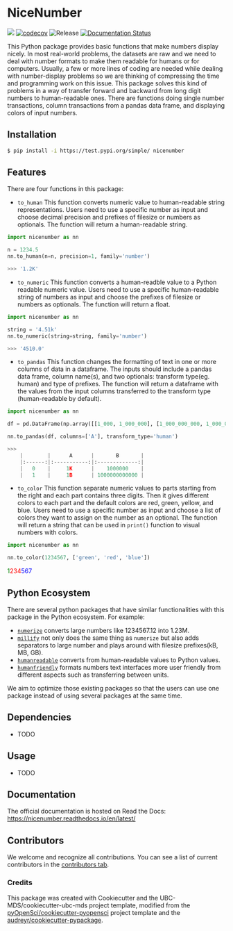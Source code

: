 # NiceNumber 

![](https://github.com/camharris22/nicenumber/workflows/build/badge.svg) [![codecov](https://codecov.io/gh/camharris22/nicenumber/branch/main/graph/badge.svg)](https://codecov.io/gh/camharris22/nicenumber) ![Release](https://github.com/camharris22/nicenumber/workflows/Release/badge.svg) [![Documentation Status](https://readthedocs.org/projects/nicenumber/badge/?version=latest)](https://nicenumber.readthedocs.io/en/latest/?badge=latest)

This Python package provides basic functions that make numbers display nicely. In most real-world problems, the datasets are raw and we need to deal with number formats to make them readable for humans or for computers. Usually, a few or more lines of coding are needed while dealing with number-display problems so we are thinking of compressing the time and programming work on this issue. This package solves this kind of problems in a way of transfer forward and backward from long digit numbers to human-readable ones. There are functions doing single number transactions, column transactions from a pandas data frame, and displaying colors of input numbers.  

## Installation

```bash
$ pip install -i https://test.pypi.org/simple/ nicenumber
```

## Features

There are four functions in this package:

- `to_human`
This function converts numeric value to human-readable string representations. Users need to use a specific number as input and choose decimal precision and prefixes of filesize or numbers as optionals. The function will return a human-readable string.

```python
import nicenumber as nn

n = 1234.5
nn.to_human(n=n, precision=1, family='number')

>>> '1.2K'
```

- `to_numeric`
This function converts a human-readble value to a Python readable numeric value. Users need to use a specific human-readable string of numbers as input and choose the prefixes of filesize or numbers as optionals. The function will return a float.

```python
import nicenumber as nn

string = '4.51k'
nn.to_numeric(string=string, family='number')

>>> '4510.0'
```

- `to_pandas`
This function changes the formatting of text in one or more columns of data in a dataframe. The inputs should include a pandas data frame, column name(s), and two optionals: transform type(eg. human) and type of prefixes. The function will return a dataframe with the values from the input columns transferred to the transform type (human-readable by default).

```python
import nicenumber as nn

df = pd.DataFrame(np.array([[1_000, 1_000_000], [1_000_000_000, 1_000_000_000_000]]), columns=['A', 'B'])

nn.to_pandas(df, columns=['A'], transform_type='human')

>>>
    |        |      A      |       B       |
    |:------:|:-----------:|:-------------:|
    |   0    |     1K      |    1000000    |
    |   1    |     1B      | 1000000000000 |
```

- `to_color`
This function separate numeric values to parts starting from the right and each part contains three digits. Then it gives different colors to each part and the default colors are red, green, yellow, and blue. Users need to use a specific number as input and choose a list of colors they want to assign on the number as an optional. The function will return a string that can be used in `print()` function to visual numbers with colors.

```python
import nicenumber as nn

nn.to_color(1234567, ['green', 'red', 'blue'])
```
<span style="color: green;">1</span><span style="color: red;">234</span><span style="color: blue;">567</span>
## Python Ecosystem

There are several python packages that have similar functionalities with this package in the Python ecosystem. For example:
- [`numerize`](https://github.com/davidsa03/numerize) converts large numbers like 1234567.12 into 1.23M.
- [`millify`](https://github.com/azaitsev/millify) not only does the same thing as `numerize` but also adds separators to large number and plays around with filesize prefixes(kB, MB, GB).
- [`humanreadable`](https://github.com/thombashi/humanreadable) converts from human-readable values to Python values.
- [`humanfriendly`](https://humanfriendly.readthedocs.io/en/latest/#) formats numbers text interfaces more user friendly from different aspects such as transferring between units.
 
We aim to optimize those existing packages so that the users can use one package instead of using several packages at the same time.


## Dependencies

- TODO

## Usage

- TODO

## Documentation

The official documentation is hosted on Read the Docs: https://nicenumber.readthedocs.io/en/latest/

## Contributors

We welcome and recognize all contributions. You can see a list of current contributors in the [contributors tab](https://github.com/UBC-MDS/NiceNumber/blob/main/CONTRIBUTORS.md).

### Credits

This package was created with Cookiecutter and the UBC-MDS/cookiecutter-ubc-mds project template, modified from the [pyOpenSci/cookiecutter-pyopensci](https://github.com/pyOpenSci/cookiecutter-pyopensci) project template and the [audreyr/cookiecutter-pypackage](https://github.com/audreyr/cookiecutter-pypackage).
